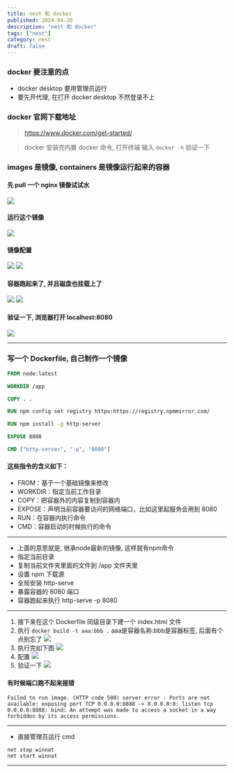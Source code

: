```yaml
---
title: nest 和 docker
published: 2024-04-26
description: "nest 和 docker"
tags: ["nest"]
category: nest
draft: false
---
```


### docker 要注意的点
- docker desktop 要用管理员运行
- 要先开代理, 在打开 docker desktop 不然登录不上

### docker 官网下载地址
> https://www.docker.com/get-started/

> docker 安装完内置 docker 命令, 打开终端 输入 `docker -h` 验证一下

### images 是镜像, containers 是镜像运行起来的容器

#### 先 pull 一个 nginx 镜像试试水
![](https://api.onedrive.com/v1.0/shares/s!AmRYeUQXQNkEqRBUkOvxap51JMZd/root/content)

#### 运行这个镜像
![](https://api.onedrive.com/v1.0/shares/s!AmRYeUQXQNkEqRFNtwmDvcWtOLS0/root/content)

#### 镜像配置
![](https://api.onedrive.com/v1.0/shares/s!AmRYeUQXQNkEqRKWOggokLLViDTn/root/content)
![](https://api.onedrive.com/v1.0/shares/s!AmRYeUQXQNkEqROEFw-ZRWPG0PHi/root/content)

#### 容器跑起来了, 并且磁盘也挂载上了
![](https://api.onedrive.com/v1.0/shares/s!AmRYeUQXQNkEqRRa6ene9mQJxitB/root/content)
![](https://api.onedrive.com/v1.0/shares/s!AmRYeUQXQNkEqRXrbrrYwbj1VlQp/root/content)

#### 验证一下, 浏览器打开 localhost:8080
![](https://api.onedrive.com/v1.0/shares/s!AmRYeUQXQNkEqRYe3q6fyqtSjF2R/root/content)

---------------------------------------------------

### 写一个 Dockerfile, 自己制作一个镜像
```dockerfile
FROM node:latest

WORKDIR /app

COPY . .

RUN npm config set registry https:https://registry.npmmirror.com/

RUN npm install -g http-server

EXPOSE 8080

CMD ["http-server", "-p", "8080"]
```

#### 这些指令的含义如下：
*   FROM：基于一个基础镜像来修改
*   WORKDIR：指定当前工作目录
*   COPY：把容器外的内容复制到容器内
*   EXPOSE：声明当前容器要访问的网络端口，比如这里起服务会用到 8080
*   RUN：在容器内执行命令
*   CMD：容器启动的时候执行的命令

-----------------------------------------------------
*  上面的意思就是, 继承node最新的镜像, 这样就有npm命令
*  指定当前目录
*  复制当前文件夹里面的文件到 /app 文件夹里
*  设置 npm 下载源
*  全局安装 http-serve
*  暴露容器的 8080 端口
*  容器跑起来执行 http-serve -p 8080
------------------------------------------------------

1. 接下来在这个 Dockerfile 同级目录下建一个 index.html 文件
2. 执行 `docker build -t aaa:bbb .` aaa是容器名称:bbb是容器标签, 后面有个点别忘了
   ![](https://api.onedrive.com/v1.0/shares/s!AmRYeUQXQNkEqRdxERtSt4iMR38w/root/content)
3. 执行完如下图
   ![](https://api.onedrive.com/v1.0/shares/s!AmRYeUQXQNkEqRjmHFOtqJ7hOXGT/root/content)
4. 配置
   ![](https://api.onedrive.com/v1.0/shares/s!AmRYeUQXQNkEqRkLN6nFGCPHi94M/root/content)
5. 验证一下
   ![](https://api.onedrive.com/v1.0/shares/s!AmRYeUQXQNkEqSC-_SurrarpzyF5/root/content)

#### 有时候端口跑不起来报错
`Failed to run image. (HTTP code 500) server error - Ports are not available: exposing port TCP 0.0.0.0:8888 -> 0.0.0.0:0: listen tcp 0.0.0.0:8888: bind: An attempt was made to access a socket in a way forbidden by its access permissions.`

-----------------------------
* 直接管理员运行 cmd
```shell
net stop winnat
net start winnat
```
-----------------------------
